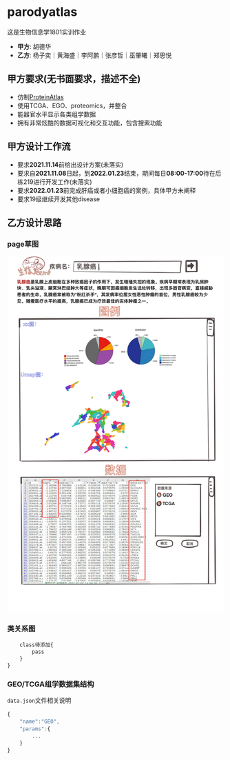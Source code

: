 # parodyatlas
这是生物信息学1801实训作业
* **甲方**: 胡德华
* **乙方**: 杨子奕｜黄海盛｜李阿鹏｜张彦哲｜巫肇曦｜郑思悦
## 甲方要求(无书面要求，描述不全)
* 仿制[ProteinAtlas](https://www.proteinatlas.org/)
* 使用TCGA、EGO、proteomics，并整合
* 能器官水平显示各类组学数据
* 拥有非常炫酷的数据可视化和交互功能，包含搜索功能
## 甲方设计工作流
* 要求**2021.11.14**前给出设计方案(未落实)
* 要求自**2021.11.08**日起，到**2022.01.23**结束，期间每日**08:00-17:00**待在后栋219进行开发工作(未落实)
* 要求**2022.01.23**前完成肝癌或者小细胞癌的案例，具体甲方未阐释
* 要求19级继续开发其他disease
## 乙方设计思路
### page草图  
![design](design/QQ20211221-0.png)
### 类关系图
```mermaid{
    class待添加{
        pass
    }
}

```
### GEO/TCGA组学数据集结构
`data.json`文件相关说明
```js
{
    "name":"GEO",
    "params":{
        ...
    }
}
```